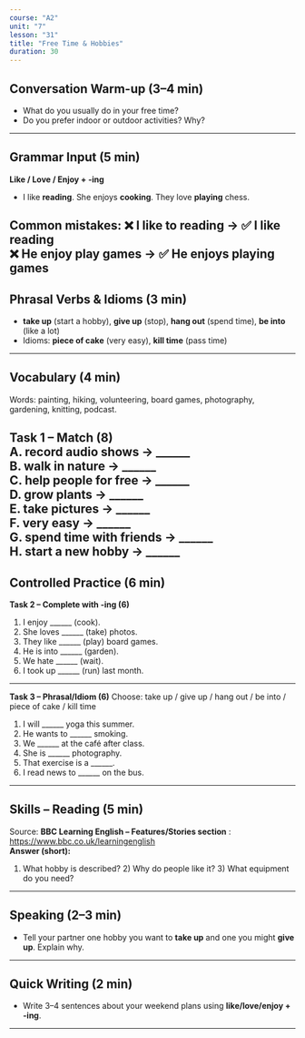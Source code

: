 ```yaml
---
course: "A2"
unit: "7"
lesson: "31"
title: "Free Time & Hobbies"
duration: 30
---
```


## Conversation Warm-up (3–4 min)
- What do you usually do in your free time? 
- Do you prefer indoor or outdoor activities? Why?
---

## Grammar Input (5 min)
**Like / Love / Enjoy + -ing**
- I like **reading**. She enjoys **cooking**. They love **playing** chess.

Common mistakes:
❌ I like to reading → ✅ I like reading  
❌ He enjoy play games → ✅ He enjoys playing games
---

## Phrasal Verbs & Idioms (3 min)
- **take up** (start a hobby), **give up** (stop), **hang out** (spend time), **be into** (like a lot)  
- Idioms: **piece of cake** (very easy), **kill time** (pass time)
---

## Vocabulary (4 min)
Words: painting, hiking, volunteering, board games, photography, gardening, knitting, podcast.

**Task 1 – Match (8)**  
A. record audio shows → ______  
B. walk in nature → ______  
C. help people for free → ______  
D. grow plants → ______  
E. take pictures → ______  
F. very easy → ______  
G. spend time with friends → ______  
H. start a new hobby → ______
---
## Controlled Practice (6 min)
**Task 2 – Complete with -ing (6)**
1. I enjoy ______ (cook).  
2. She loves ______ (take) photos.  
3. They like ______ (play) board games.  
4. He is into ______ (garden).  
5. We hate ______ (wait).  
6. I took up ______ (run) last month.
---

**Task 3 – Phrasal/Idiom (6)**
Choose: take up / give up / hang out / be into / piece of cake / kill time  
1. I will ______ yoga this summer.  
2. He wants to ______ smoking.  
3. We ______ at the café after class.  
4. She is ______ photography.  
5. That exercise is a ______.  
6. I read news to ______ on the bus.
---
## Skills – Reading (5 min)
Source: **BBC Learning English – Features/Stories section** : https://www.bbc.co.uk/learningenglish  
**Answer (short):**  
1) What hobby is described? 2) Why do people like it? 3) What equipment do you need?
---
## Speaking (2–3 min)
- Tell your partner one hobby you want to **take up** and one you might **give up**. Explain why.
---
## Quick Writing (2 min)
- Write 3–4 sentences about your weekend plans using **like/love/enjoy + -ing**.
---